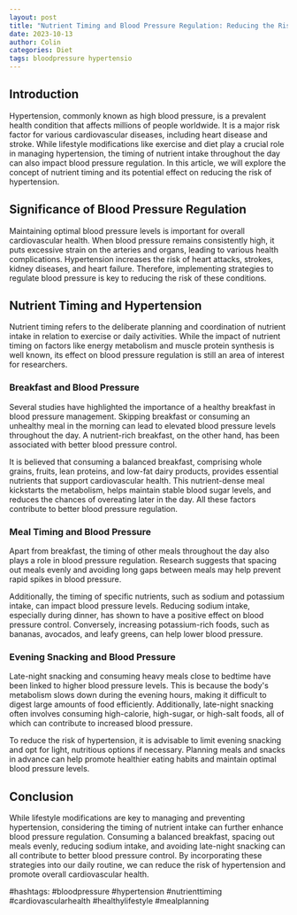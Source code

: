 ```yaml
---
layout: post
title: "Nutrient Timing and Blood Pressure Regulation: Reducing the Risk of Hypertension"
date: 2023-10-13
author: Colin
categories: Diet
tags: bloodpressure hypertensio
---
```


## Introduction

Hypertension, commonly known as high blood pressure, is a prevalent health condition that affects millions of people worldwide. It is a major risk factor for various cardiovascular diseases, including heart disease and stroke. While lifestyle modifications like exercise and diet play a crucial role in managing hypertension, the timing of nutrient intake throughout the day can also impact blood pressure regulation. In this article, we will explore the concept of nutrient timing and its potential effect on reducing the risk of hypertension.

## Significance of Blood Pressure Regulation

Maintaining optimal blood pressure levels is important for overall cardiovascular health. When blood pressure remains consistently high, it puts excessive strain on the arteries and organs, leading to various health complications. Hypertension increases the risk of heart attacks, strokes, kidney diseases, and heart failure. Therefore, implementing strategies to regulate blood pressure is key to reducing the risk of these conditions.

## Nutrient Timing and Hypertension

Nutrient timing refers to the deliberate planning and coordination of nutrient intake in relation to exercise or daily activities. While the impact of nutrient timing on factors like energy metabolism and muscle protein synthesis is well known, its effect on blood pressure regulation is still an area of interest for researchers.

### Breakfast and Blood Pressure

Several studies have highlighted the importance of a healthy breakfast in blood pressure management. Skipping breakfast or consuming an unhealthy meal in the morning can lead to elevated blood pressure levels throughout the day. A nutrient-rich breakfast, on the other hand, has been associated with better blood pressure control.

It is believed that consuming a balanced breakfast, comprising whole grains, fruits, lean proteins, and low-fat dairy products, provides essential nutrients that support cardiovascular health. This nutrient-dense meal kickstarts the metabolism, helps maintain stable blood sugar levels, and reduces the chances of overeating later in the day. All these factors contribute to better blood pressure regulation.

### Meal Timing and Blood Pressure

Apart from breakfast, the timing of other meals throughout the day also plays a role in blood pressure regulation. Research suggests that spacing out meals evenly and avoiding long gaps between meals may help prevent rapid spikes in blood pressure.

Additionally, the timing of specific nutrients, such as sodium and potassium intake, can impact blood pressure levels. Reducing sodium intake, especially during dinner, has shown to have a positive effect on blood pressure control. Conversely, increasing potassium-rich foods, such as bananas, avocados, and leafy greens, can help lower blood pressure.

### Evening Snacking and Blood Pressure

Late-night snacking and consuming heavy meals close to bedtime have been linked to higher blood pressure levels. This is because the body's metabolism slows down during the evening hours, making it difficult to digest large amounts of food efficiently. Additionally, late-night snacking often involves consuming high-calorie, high-sugar, or high-salt foods, all of which can contribute to increased blood pressure.

To reduce the risk of hypertension, it is advisable to limit evening snacking and opt for light, nutritious options if necessary. Planning meals and snacks in advance can help promote healthier eating habits and maintain optimal blood pressure levels.

## Conclusion

While lifestyle modifications are key to managing and preventing hypertension, considering the timing of nutrient intake can further enhance blood pressure regulation. Consuming a balanced breakfast, spacing out meals evenly, reducing sodium intake, and avoiding late-night snacking can all contribute to better blood pressure control. By incorporating these strategies into our daily routine, we can reduce the risk of hypertension and promote overall cardiovascular health.

#hashtags: #bloodpressure #hypertension #nutrienttiming #cardiovascularhealth #healthylifestyle #mealplanning